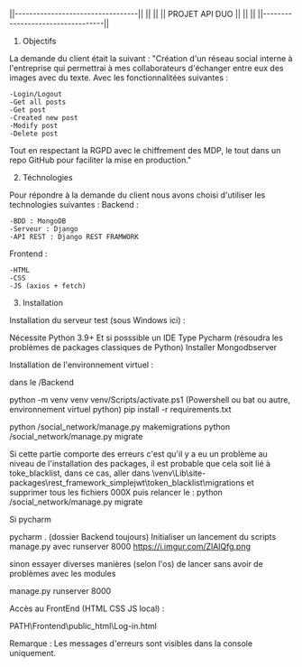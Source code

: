 ||----------------------------------||
||                                  ||
||          PROJET API DUO          ||
||                                  ||
||----------------------------------||

1) Objectifs

La demande du client était la suivant :
 "Création d'un réseau social interne à l'entreprise qui permettrai à mes collaborateurs d'échanger entre eux des images avec du texte.
  Avec les fonctionnalitées suivantes :
  
    -Login/Logout
    -Get all posts
    -Get post
    -Created new post
    -Modify post
    -Delete post
   
  Tout en respectant la RGPD avec le chiffrement des MDP, le tout dans un repo GitHub pour faciliter la mise en production."
  
2) Téchnologies

Pour répondre à la demande du client nous avons choisi d'utiliser les technologies suivantes :
  Backend :
  
    -BDD : MongoDB
    -Serveur : Django
    -API REST : Django REST FRAMWORK
  Frontend :
  
    -HTML
    -CSS
    -JS (axios + fetch)
    
3) Installation

Installation du serveur test (sous Windows ici) :

Nécessite Python 3.9+ Et si posssible un IDE Type Pycharm (résoudra les problèmes de packages classiques de Python)
Installer Mongodbserver

Installation de l'environnement virtuel :

dans le /Backend 

python -m venv venv
venv/Scripts/activate.ps1 (Powershell ou bat ou autre, environnement virtuel python)
pip install -r requirements.txt

python /social_network/manage.py makemigrations
python /social_network/manage.py migrate

Si cette partie comporte des erreurs c'est qu'il y a eu un problème au niveau de l'installation des packages, 
il est probable que cela soit lié à toke_blacklist, dans ce cas,
aller dans \venv\Lib\site-packages\rest_framework_simplejwt\token_blacklist\migrations
et supprimer tous les fichiers 000X puis relancer le :
python /social_network/manage.py migrate

Si pycharm 

pycharm . (dossier Backend toujours)
Initialiser un lancement du scripts manage.py avec runserver 8000
https://i.imgur.com/ZlAlQfg.png

sinon essayer diverses manières (selon l'os)  de lancer sans avoir de problèmes avec les modules

manage.py runserver 8000 

Accès au FrontEnd (HTML CSS JS local) : 

PATH\Frontend\public_html\Log-in.html

Remarque : Les messages d'erreurs sont visibles dans la console uniquement.
